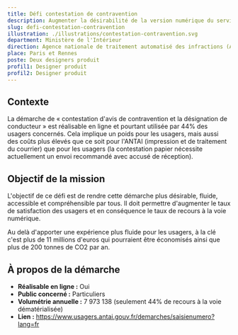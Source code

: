 ```yaml
---
title: Défi contestation de contravention
description: Augmenter la désirabilité de la version numérique du service permettant aux usagers de contester une contravention
slug: defi-contestation-contravention
illustration: ./illustrations/contestation-contravention.svg
department: Ministère de l'Intérieur
direction: Agence nationale de traitement automatisé des infractions (ANTAI)
place: Paris et Rennes
poste: Deux designers produit
profil1: Designer produit
profil2: Designer produit
---
```


## Contexte
La démarche de « contestation d'avis de contravention et la désignation de conducteur » est réalisable en ligne et pourtant utilisée par 44% des usagers concernés. Cela implique un poids pour les usagers, mais aussi des coûts plus élevés que ce soit pour l'ANTAI (impression et de traitement du courrier) que pour les usagers (la contestation papier nécessite actuellement un envoi recommandé avec accusé de réception).

## Objectif de la mission
L'objectif de ce défi est de rendre cette démarche plus désirable, fluide, accessible et compréhensible par tous. Il doit permettre d'augmenter le taux de satisfaction des usagers et en conséquence le taux de recours à la voie numérique.

Au delà d'apporter une expérience plus fluide pour les usagers, à la clé c'est plus de 11 millions d'euros qui pourraient être économisés ainsi que plus de 200 tonnes de CO2 par an.  


## À propos de la démarche
- **Réalisable en ligne :** Oui
- **Public concerné :** Particuliers
- **Volumétrie annuelle :** 7 973 138 (seulement 44% de recours à la voie dématérialisée)
- **Lien :** https://www.usagers.antai.gouv.fr/demarches/saisienumero?lang=fr

<!-- ## Postes à pourvoir

### Deux designers produit
- Expertise en conception d'interfaces responsives, création de prototypes et designs pixel-perfect
- Expertise à évaluer la facilité d'utilisation de parcours existants et proposer des recommandations réfléchies
- Expertise en recherche utilisateur et tests d'utilisabilité
- Bonne connaissance des technologies numériques
- Connaissances en accessibilité numérique
- Esthétique visuelle forte, propre et élégante
- Forte capacité à résoudre les problèmes
- Capacité à communiquer efficacement
- Curiosité, rigueur et sens de l'humour -->
